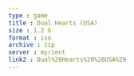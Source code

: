 ```yaml
---
type : game
title : Dual Hearts (USA)
size : 1.2 G
format : iso
archive : zip
server : myrient
link2 : Dual%20Hearts%20%28USA%29
---
```

